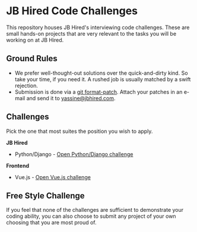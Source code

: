 # JB Hired Code Challenges

This repository houses JB Hired's interviewing code challenges. These are small hands-on
projects that are very relevant to the tasks you will be working on at JB Hired.


## Ground Rules

* We prefer well-thought-out solutions over the quick-and-dirty kind. So take your time,
  if you need it. A rushed job is usually matched by a swift rejection.
* Submission is done via a [git format-patch](https://git-scm.com/docs/git-format-patch). Attach
  your patches in an e-mail and send it to [yassine@jbhired.com](mailto:yassine@jbhired.com).


## Challenges

Pick the one that most suites the position you wish to apply.

**JB Hired**

* Python/Django - [Open Python/Django challenge](https://github.com/jb-engine/challenges/tree/master/python_django)

**Frontend**

* Vue.js - [Open Vue.js challenge](https://github.com/jb-engine/challenges/tree/master/vue_js)


## Free Style Challenge

If you feel that none of the challenges are sufficient to demonstrate your coding ability,
you can also choose to submit any project of your own choosing that you are most proud of.
